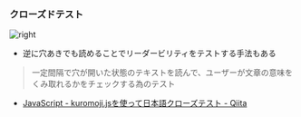 ### クローズドテスト

![right](https://monosnap.com/file/YpmK6eo4yuu3yJSvwK8xjM9o3tjp7e.png)

-   逆に穴あきでも読めることでリーダービリティをテストする手法もある

> 一定間隔で穴が開いた状態のテキストを読んで、ユーザーが文章の意味をくみ取れるかをチェックする為のテスト

-   [JavaScript - kuromoji.jsを使って日本語クローズテスト - Qiita](http://qiita.com/pppp403/items/59d90a4483ba86826e63 "JavaScript - kuromoji.jsを使って日本語クローズテスト - Qiita")
